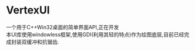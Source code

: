 # VertexUI
一个用于C++Win32桌面的简单界面API,正在开发<br>
本UI库使用windowless框架,使用GDI(利用其轻的特点)作为绘图底层,目前已经完成封装双缓冲和抗锯齿.<br>
